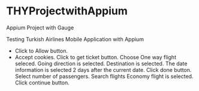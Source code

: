 # THYProjectwithAppium

Appium Project with Gauge

Testing Turkish Airlines Mobile Application with Appium

- Click to Allow button.
- Accept cookies.
Click to get ticket button.
Choose One way flight seleced.
Going direction is selected.
Destination is selected.
The date information is selected 2 days after the current date.
Click done button.
Select number of passengers.
Search flights
Economy flight is selected.
Click continue button.
